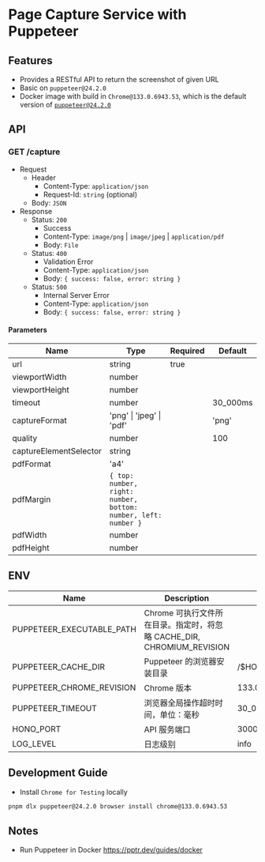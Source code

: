 # Page Capture Service with Puppeteer

## Features

- Provides a RESTful API to return the screenshot of given URL
- Basic on `puppeteer@24.2.0`
- Docker image with build in `Chrome@133.0.6943.53`, which is the default version of [`puppeteer@24.2.0`](https://github.com/puppeteer/puppeteer/blob/puppeteer-v24.2.0/packages/puppeteer-core/src/revisions.ts)

## API

### GET /capture

- Request
  - Header
    - Content-Type: `application/json`
    - Request-Id: `string` (optional)
  - Body: `JSON`
- Response
  - Status: `200`
    - Success
    - Content-Type: `image/png` | `image/jpeg` | `application/pdf`
    - Body: `File`
  - Status: `400`
    - Validation Error
    - Content-Type: `application/json`
    - Body: `{ success: false, error: string }`
  - Status: `500`
    - Internal Server Error
    - Content-Type: `application/json`
    - Body: `{ success: false, error: string }`

#### Parameters

| Name                   | Type                                                           | Required | Default  |
| ---------------------- | -------------------------------------------------------------- | -------- | -------- |
| url                    | string                                                         | true     |          |
| viewportWidth          | number                                                         |          |          |
| viewportHeight         | number                                                         |          |          |
| timeout                | number                                                         |          | 30_000ms |
| captureFormat          | 'png' \| 'jpeg' \| 'pdf'                                       |          | 'png'    |
| quality                | number                                                         |          | 100      |
| captureElementSelector | string                                                         |          |          |
| pdfFormat              | 'a4'                                                           |          |          |
| pdfMargin              | `{ top: number, right: number, bottom: number, left: number }` |          |          |
| pdfWidth               | number                                                         |          |          |
| pdfHeight              | number                                                         |          |          |

## ENV

| Name                      | Description                                                            | Default                     |
| ------------------------- | ---------------------------------------------------------------------- | --------------------------- |
| PUPPETEER_EXECUTABLE_PATH | Chrome 可执行文件所在目录。指定时，将忽略 CACHE_DIR, CHROMIUM_REVISION |                             |
| PUPPETEER_CACHE_DIR       | Puppeteer 的浏览器安装目录                                             | /$HOME_DIR/.cache/puppeteer |
| PUPPETEER_CHROME_REVISION | Chrome 版本                                                            | 133.0.6943.53               |
| PUPPETEER_TIMEOUT         | 浏览器全局操作超时时间，单位：毫秒                                     | 30_000 ms                   |
| HONO_PORT                 | API 服务端口                                                           | 3000                        |
| LOG_LEVEL                 | 日志级别                                                               | info                        |

## Development Guide

- Install `Chrome for Testing` locally

```bash
pnpm dlx puppeteer@24.2.0 browser install chrome@133.0.6943.53
```

## Notes

- Run Puppeteer in Docker https://pptr.dev/guides/docker

